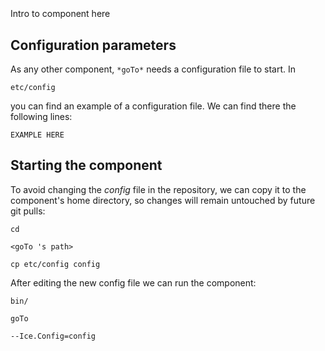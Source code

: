 ```
```
#
``` goTo
```
Intro to component here


## Configuration parameters
As any other component,
``` *goTo* ```
needs a configuration file to start. In

    etc/config

you can find an example of a configuration file. We can find there the following lines:

    EXAMPLE HERE


## Starting the component
To avoid changing the *config* file in the repository, we can copy it to the component's home directory, so changes will remain untouched by future git pulls:

    cd

``` <goTo 's path> ```

    cp etc/config config

After editing the new config file we can run the component:

    bin/

```goTo ```

    --Ice.Config=config
